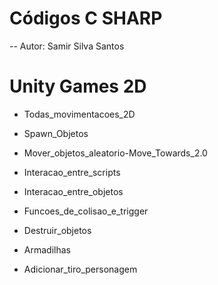 # Códigos C SHARP

-- Autor: Samir Silva Santos

# Unity Games 2D

* Todas_movimentacoes_2D

* Spawn_Objetos

* Mover_objetos_aleatorio-Move_Towards_2.0

* Interacao_entre_scripts

* Interacao_entre_objetos

* Funcoes_de_colisao_e_trigger

* Destruir_objetos

* Armadilhas

* Adicionar_tiro_personagem
